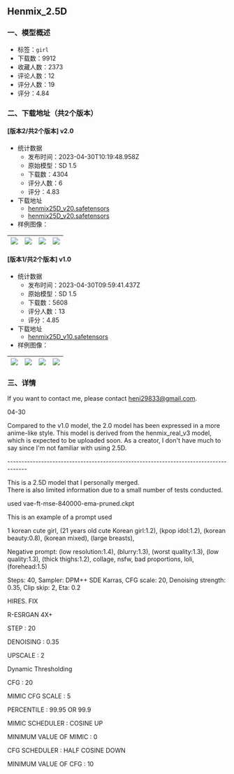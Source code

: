 ## Henmix_2.5D
### 一、模型概述

- 标签：`girl`
- 下载数：9912
- 收藏人数：2373
- 评论人数：12
- 评分人数：19
- 评分：4.84

### 二、下载地址（共2个版本）

#### [版本2/共2个版本] v2.0

- 统计数据
  - 发布时间：2023-04-30T10:19:48.958Z
  - 原始模型：SD 1.5
  - 下载数：4304
  - 评分人数：6
  - 评分：4.83
- 下载地址
  - [henmix25D_v20.safetensors](https://civitai.com/api/download/models/58798?type=Model&format=SafeTensor&size=full&fp=fp32)
  - [henmix25D_v20.safetensors](https://civitai.com/api/download/models/58798)
- 样例图像：

| <img src="https://image.civitai.com/xG1nkqKTMzGDvpLrqFT7WA/a39639b6-3e46-4cea-31ed-9c2404f8f400/width=450/640727.jpeg" /> | <img src="https://image.civitai.com/xG1nkqKTMzGDvpLrqFT7WA/d07afa59-4456-4336-84f8-d39032184700/width=450/640733.jpeg" /> | <img src="https://image.civitai.com/xG1nkqKTMzGDvpLrqFT7WA/4520b7c2-9ff1-4b1b-b84e-f14c5909ed00/width=450/640728.jpeg" /> | <img src="https://image.civitai.com/xG1nkqKTMzGDvpLrqFT7WA/3a5506ca-e558-4ce6-027c-376ec72a9800/width=450/640731.jpeg" /> |
| ---- | ---- | ---- | ---- |

#### [版本1/共2个版本] v1.0

- 统计数据
  - 发布时间：2023-04-30T09:59:41.437Z
  - 原始模型：SD 1.5
  - 下载数：5608
  - 评分人数：13
  - 评分：4.85
- 下载地址
  - [henmix25D_v10.safetensors](https://civitai.com/api/download/models/26642)
- 样例图像：

| <img src="https://image.civitai.com/xG1nkqKTMzGDvpLrqFT7WA/fe7261f3-872e-4d3b-dbd4-17686d491300/width=450/293616.jpeg" /> | <img src="https://image.civitai.com/xG1nkqKTMzGDvpLrqFT7WA/2c765aad-87e2-4d02-984d-e08029271d00/width=450/293626.jpeg" /> | <img src="https://image.civitai.com/xG1nkqKTMzGDvpLrqFT7WA/24889eb5-947f-48ae-e81e-30b78894c600/width=450/293625.jpeg" /> | <img src="https://image.civitai.com/xG1nkqKTMzGDvpLrqFT7WA/7c3fbd5b-3134-4bc7-ffe3-0ae6dc95f400/width=450/293624.jpeg" /> |
| ---- | ---- | ---- | ---- |


### 三、详情
<p>If you want to contact me, please contact <a target="_blank" rel="ugc" href="mailto:heni29833@gmail.com">heni29833@gmail.com</a>.</p><p></p><p>04-30</p><p>Compared to the v1.0 model, the 2.0 model has been expressed in a more anime-like style. This model is derived from the henmix_real_v3 model, which is expected to be uploaded soon. As a creator, I don't have much to say since I'm not familiar with using 2.5D.</p><p></p><p>-------------------------------------------------------------------------------------</p><p></p><p>This is a 2.5D model that I personally merged.<br />There is also limited information due to a small number of tests conducted.</p><p></p><p>used vae-ft-mse-840000-ema-pruned.ckpt</p><p></p><p>This is an example of a prompt used</p><p>1 korean cute girl, (21 years old cute Korean girl:1.2), (kpop idol:1.2), (korean beauty:0.8), (korean mixed), (large breasts),</p><p>Negative prompt: (low resolution:1.4), (blurry:1.3), (worst quality:1.3), (low quality:1.3), (thick thighs:1.2), collage, nsfw, bad proportions, loli, (forehead:1.5)</p><p></p><p>Steps: 40, Sampler: DPM++ SDE Karras, CFG scale: 20, Denoising strength: 0.35, Clip skip: 2, Eta: 0.2</p><p></p><p>HIRES. FIX</p><p>R-ESRGAN 4X+</p><p>STEP : 20</p><p>DENOISING : 0.35</p><p>UPSCALE : 2</p><p></p><p>Dynamic Thresholding </p><p>CFG : 20</p><p>MIMIC CFG SCALE : 5</p><p>PERCENTILE : 99.95 OR 99.9</p><p>MIMIC SCHEDULER : COSINE UP</p><p>MINIMUM VALUE OF MIMIC : 0</p><p>CFG SCHEDULER : HALF COSINE DOWN</p><p>MINIMUM VALUE OF CFG : 10</p><p></p>